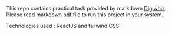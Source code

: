 This repo contains practical task provided by markdown [ Digiwhiz](https://www.digiwhiz.co.in/). <br/>
Please read markdown[ pdf ](https://drive.google.com/drive/folders/1hnnV1rU-u4SQ2x9Cx5RAqZ31v1_3U9bF) file to run this project in your system.

Technologies used : ReactJS and tailwind CSS

